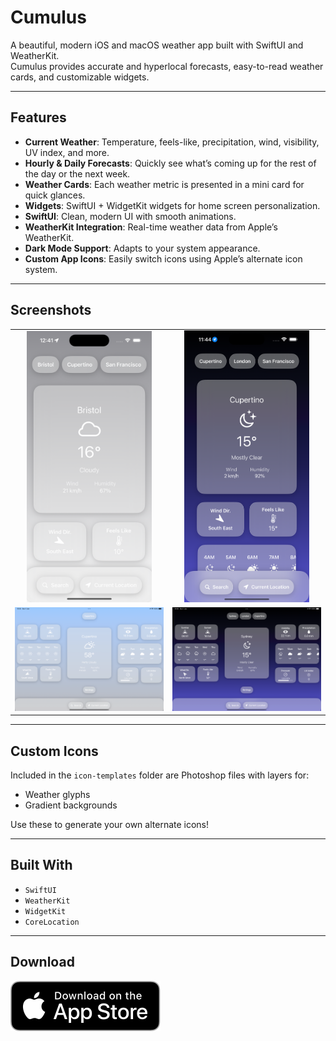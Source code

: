 # Cumulus

A beautiful, modern iOS and macOS weather app built with SwiftUI and WeatherKit.  
Cumulus provides accurate and hyperlocal forecasts, easy-to-read weather cards, and customizable widgets.

---

## Features

- **Current Weather**: Temperature, feels-like, precipitation, wind, visibility, UV index, and more.
- **Hourly & Daily Forecasts**: Quickly see what’s coming up for the rest of the day or the next week.
- **Weather Cards**: Each weather metric is presented in a mini card for quick glances.
- **Widgets**: SwiftUI + WidgetKit widgets for home screen personalization.
- **SwiftUI**: Clean, modern UI with smooth animations.
- **WeatherKit Integration**: Real-time weather data from Apple’s WeatherKit.
- **Dark Mode Support**: Adapts to your system appearance.
- **Custom App Icons**: Easily switch icons using Apple’s alternate icon system.

---

## Screenshots

<table>
  <tr>
    <td align="center"><img src="screenshots/bristol.png" width="200"></td>
    <td align="center"><img src="screenshots/california.png" width="200"></td>
  </tr>
  <tr>
    <td align="center"><img src="screenshots/California-ipad.png" width="320"></td>
    <td align="center"><img src="screenshots/sydney-ipad.png" width="320"></td>
  </tr>
</table>

---

## Custom Icons

Included in the `icon-templates` folder are Photoshop files with layers for:
- Weather glyphs
- Gradient backgrounds

Use these to generate your own alternate icons!

---

## Built With

- `SwiftUI`
- `WeatherKit`
- `WidgetKit`
- `CoreLocation`

---

## Download

[![Download on the App Store](screenshots/Download_on_the_App_Store_Badge_US-UK_RGB_blk_092917.svg)](https://apps.apple.com/gb/app/cumulus/id6742735497)


